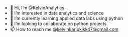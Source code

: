 - 👋 Hi, I’m @KelvinAnalytics
- 👀 I’m interested in data analytics and science
- 🌱 I’m currently learning applied data labs using python
- 💞️ I’m looking to collaborate on python projects
- 📫 How to reach me @kelvinkariukikk47@gmail.com

<!---
KelvinAnalytics/KelvinAnalytics is a ✨ special ✨ repository because its `README.md` (this file) appears on your GitHub profile.
You can click the Preview link to take a look at your changes.
--->
